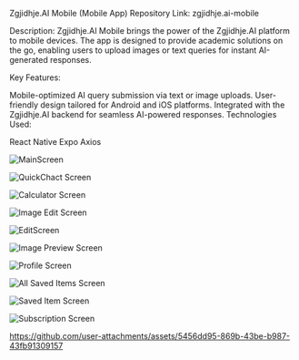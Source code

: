 Zgjidhje.AI Mobile (Mobile App)
Repository Link: zgjidhje.ai-mobile

Description:
Zgjidhje.AI Mobile brings the power of the Zgjidhje.AI platform to mobile devices. The app is designed to provide academic solutions on the go, enabling users to upload images or text queries for instant AI-generated responses.

Key Features:

Mobile-optimized AI query submission via text or image uploads.
User-friendly design tailored for Android and iOS platforms.
Integrated with the Zgjidhje.AI backend for seamless AI-powered responses.
Technologies Used:

React Native
Expo
Axios


![MainScreen](https://github.com/user-attachments/assets/7bdfb1b4-b543-4dd1-9731-3e3714b2d24b)



![QuickChact Screen](https://github.com/user-attachments/assets/42a01aa7-43d9-4de2-a065-e152de01d017)



![Calculator Screen](https://github.com/user-attachments/assets/09997524-372a-411f-82e9-cfa594df2f58)



![Image Edit Screen](https://github.com/user-attachments/assets/481bf085-ede1-4a04-9354-fb2577f230f0)



![EditScreen](https://github.com/user-attachments/assets/129f8d08-0b85-4965-b6f3-eb32d4557bab)



![Image Preview Screen](https://github.com/user-attachments/assets/c99ed854-05f3-44f0-87e7-77ca07314bee)



![Profile Screen](https://github.com/user-attachments/assets/6f2470fd-26dd-4601-ac52-af264c188526)



![All Saved Items Screen](https://github.com/user-attachments/assets/7cb17fac-16eb-42c9-b90c-febcf0e725e5)



![Saved Item Screen](https://github.com/user-attachments/assets/df529259-d19b-4211-9752-8f445f9b65a9)



![Subscription Screen](https://github.com/user-attachments/assets/2f6c549c-a4e1-4404-be00-ca2ef5f2167b)




https://github.com/user-attachments/assets/5456dd95-869b-43be-b987-43fb91309157


